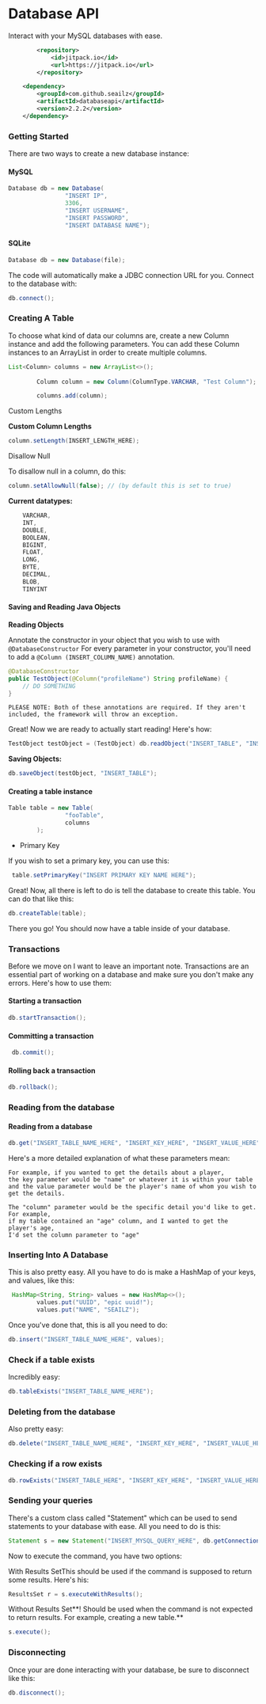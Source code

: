 # Database API

Interact with your MySQL databases with ease.
```xml
		<repository>
		    <id>jitpack.io</id>
		    <url>https://jitpack.io</url>
		</repository>
```

```xml
	<dependency>
	    <groupId>com.github.seailz</groupId>
	    <artifactId>databaseapi</artifactId>
	    <version>2.2.2</version>
	</dependency>
  ```

### Getting Started

There are two ways to create a new database instance:

#### MySQL

```java
Database db = new Database(
                "INSERT IP",
                3306,
                "INSERT USERNAME",
                "INSERT PASSWORD",
                "INSERT DATABASE NAME");
```

#### SQLite

```java
Database db = new Database(file);
```

The code will automatically make a JDBC connection URL for you. Connect to the database with:

```java
db.connect(); 
```

### Creating A Table

To choose what kind of data our columns are, create a new Column instance and add the following parameters. You can add these Column instances to an ArrayList in order to create multiple columns.

```java
List<Column> columns = new ArrayList<>();
        
        Column column = new Column(ColumnType.VARCHAR, "Test Column");

        columns.add(column);
```

Custom Lengths

**Custom Column Lengths**

```java
column.setLength(INSERT_LENGTH_HERE);
```

Disallow Null

To disallow null in a column, do this:

```java
column.setAllowNull(false); // (by default this is set to true)
```

**Current datatypes:**

```java
    VARCHAR,
    INT,
    DOUBLE,
    BOOLEAN,
    BIGINT,
    FLOAT,
    LONG,
    BYTE,
    DECIMAL,
    BLOB,
    TINYINT
```

#### Saving and Reading Java Objects

**Reading Objects**

Annotate the constructor in your object that you wish to use with `@DatabaseConstructor` For every parameter in your constructor, you'll need to add a `@Column (INSERT_COLUMN_NAME)` annotation.

```java
@DatabaseConstructor
public TestObject(@Column("profileName") String profileName) {
    // DO SOMETHING
}
```

`PLEASE NOTE: Both of these annotations are required. If they aren't included, the framework will throw an exception.`

Great! Now we are ready to actually start reading! Here's how:

```java
TestObject testObject = (TestObject) db.readObject("INSERT_TABLE", "INSERT_KEY", "INSERT_VALUE", TestObject.class);
```

**Saving Objects:**

```java
db.saveObject(testObject, "INSERT_TABLE");
```

#### Creating a table instance

```java
Table table = new Table(
                "fooTable",
                columns
        );
```

* Primary Key

If you wish to set a primary key, you can use this:

```java
 table.setPrimaryKey("INSERT PRIMARY KEY NAME HERE");
```

Great! Now, all there is left to do is tell the database to create this table. You can do that like this:

```java
db.createTable(table);
```

There you go! You should now have a table inside of your database.

### Transactions

Before we move on I want to leave an important note. Transactions are an essential part of working on a database and make sure you don't make any errors. Here's how to use them:

#### Starting a transaction

```java
db.startTransaction();
```

#### Committing a transaction

```java
 db.commit();
```

#### Rolling back a transaction

```java
db.rollback();
```

### Reading from the database

#### Reading from a database

```java
db.get("INSERT_TABLE_NAME_HERE", "INSERT_KEY_HERE", "INSERT_VALUE_HERE", "INSERT_COLUMN_NAME_HERE");
```

Here's a more detailed explanation of what these parameters mean:

```
For example, if you wanted to get the details about a player,
the key parameter would be "name" or whatever it is within your table
and the value parameter would be the player's name of whom you wish to get the details.

The "column" parameter would be the specific detail you'd like to get. For example,
if my table contained an "age" column, and I wanted to get the player's age,
I'd set the column parameter to "age"
```

### Inserting Into A Database

This is also pretty easy. All you have to do is make a HashMap of your keys, and values, like this:

```java
 HashMap<String, String> values = new HashMap<>();
        values.put("UUID", "epic uuid!");
        values.put("NAME", "SEAILZ");
```

Once you've done that, this is all you need to do:

```java
db.insert("INSERT_TABLE_NAME_HERE", values);
```

### Check if a table exists

Incredibly easy:

```java
db.tableExists("INSERT_TABLE_NAME_HERE");
```

### Deleting from the database

Also pretty easy:

```java
db.delete("INSERT_TABLE_NAME_HERE", "INSERT_KEY_HERE", "INSERT_VALUE_HERE");
```

### Checking if a row exists

```java
db.rowExists("INSERT_TABLE_HERE", "INSERT_KEY_HERE", "INSERT_VALUE_HERE");
```

### Sending your queries

There's a custom class called "Statement" which can be used to send statements to your database with ease. All you need to do is this:

```java
Statement s = new Statement("INSERT_MYSQL_QUERY_HERE", db.getConnection();
```

Now to execute the command, you have two options:

With Results SetThis should be used if the command is supposed to return some results. Here's his:

```java
ResultsSet r = s.executeWithResults();
```

Without Results Set\*\*! Should be used when the command is not expected to return results. For example, creating a new table.\*\*

```java
s.execute();
```

### Disconnecting

Once your are done interacting with your database, be sure to disconnect like this:

```java
db.disconnect();
```
